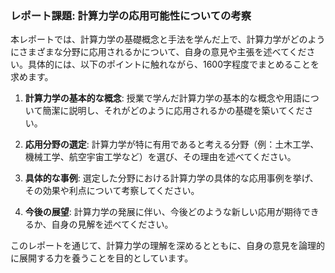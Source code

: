 ### レポート課題: 計算力学の応用可能性についての考察

本レポートでは、計算力学の基礎概念と手法を学んだ上で、計算力学がどのようにさまざまな分野に応用されるかについて、自身の意見や主張を述べてください。具体的には、以下のポイントに触れながら、1600字程度でまとめることを求めます。

1. **計算力学の基本的な概念**: 授業で学んだ計算力学の基本的な概念や用語について簡潔に説明し、それがどのように応用されるかの基礎を築いてください。

2. **応用分野の選定**: 計算力学が特に有用であると考える分野（例：土木工学、機械工学、航空宇宙工学など）を選び、その理由を述べてください。

3. **具体的な事例**: 選定した分野における計算力学の具体的な応用事例を挙げ、その効果や利点について考察してください。

4. **今後の展望**: 計算力学の発展に伴い、今後どのような新しい応用が期待できるか、自身の見解を述べてください。

このレポートを通じて、計算力学の理解を深めるとともに、自身の意見を論理的に展開する力を養うことを目的としています。